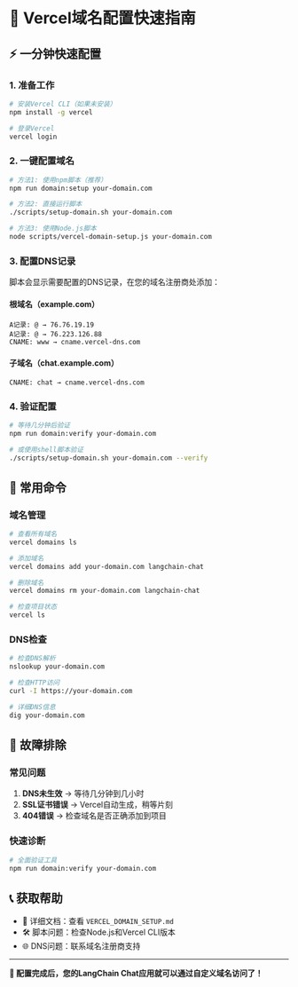# 🚀 Vercel域名配置快速指南

## ⚡ **一分钟快速配置**

### 1. **准备工作**
```bash
# 安装Vercel CLI（如果未安装）
npm install -g vercel

# 登录Vercel
vercel login
```

### 2. **一键配置域名**
```bash
# 方法1: 使用npm脚本（推荐）
npm run domain:setup your-domain.com

# 方法2: 直接运行脚本
./scripts/setup-domain.sh your-domain.com

# 方法3: 使用Node.js脚本
node scripts/vercel-domain-setup.js your-domain.com
```

### 3. **配置DNS记录**
脚本会显示需要配置的DNS记录，在您的域名注册商处添加：

#### 根域名（example.com）
```
A记录: @ → 76.76.19.19
A记录: @ → 76.223.126.88
CNAME: www → cname.vercel-dns.com
```

#### 子域名（chat.example.com）
```
CNAME: chat → cname.vercel-dns.com
```

### 4. **验证配置**
```bash
# 等待几分钟后验证
npm run domain:verify your-domain.com

# 或使用shell脚本验证
./scripts/setup-domain.sh your-domain.com --verify
```

## 🎯 **常用命令**

### 域名管理
```bash
# 查看所有域名
vercel domains ls

# 添加域名
vercel domains add your-domain.com langchain-chat

# 删除域名
vercel domains rm your-domain.com langchain-chat

# 检查项目状态
vercel ls
```

### DNS检查
```bash
# 检查DNS解析
nslookup your-domain.com

# 检查HTTP访问
curl -I https://your-domain.com

# 详细DNS信息
dig your-domain.com
```

## 🔧 **故障排除**

### 常见问题
1. **DNS未生效** → 等待几分钟到几小时
2. **SSL证书错误** → Vercel自动生成，稍等片刻
3. **404错误** → 检查域名是否正确添加到项目

### 快速诊断
```bash
# 全面验证工具
npm run domain:verify your-domain.com
```

## 📞 **获取帮助**

- 📖 详细文档：查看 `VERCEL_DOMAIN_SETUP.md`
- 🛠 脚本问题：检查Node.js和Vercel CLI版本
- 🌐 DNS问题：联系域名注册商支持

---

**🎉 配置完成后，您的LangChain Chat应用就可以通过自定义域名访问了！**
